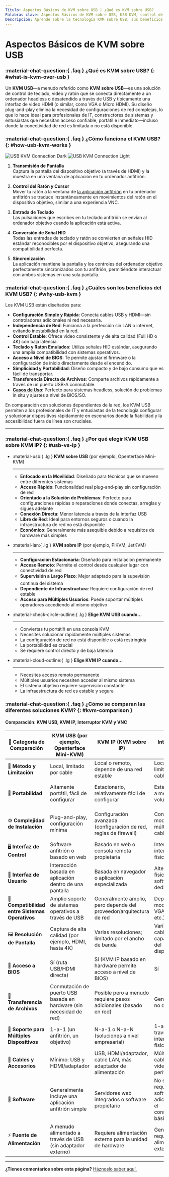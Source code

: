 ```yaml
---
Título: Aspectos Básicos de KVM sobre USB | ¿Qué es KVM sobre USB?
Palabras clave: Aspectos Básicos de KVM sobre USB, USB KVM, control de teclado video ratón, ordenador headless, plug-and-play, independiente de red, profesionales de IT, constructores de sistemas, KVM portátil, acceso a BIOS
Descripción: Aprende sobre la tecnología KVM sobre USB, sus beneficios y cómo se compara con otras soluciones KVM. Ideal para profesionales de IT y constructores de sistemas que necesitan control de dispositivos portátil e independiente de red.
---
```


# Aspectos Básicos de KVM sobre USB 

### :material-chat-question:{ .faq } ¿Qué es KVM sobre USB? {: #what-is-kvm-over-usb }

Un **KVM USB**—a menudo referido como **KVM sobre USB**—es una solución de control de teclado, video y ratón que se conecta directamente a un ordenador headless o desatendido a través de USB y típicamente una interfaz de video HDMI (o similar, como VGA o Micro HDMI). Su diseño plug-and-play elimina la necesidad de configuraciones de red complejas, lo que lo hace ideal para profesionales de IT, constructores de sistemas y entusiastas que necesitan acceso confiable, portátil e inmediato—incluso donde la conectividad de red es limitada o no está disponible.

### :material-chat-question:{ .faq } ¿Cómo funciona el KVM USB? {: #how-usb-kvm-works }

![USB KVM Connection Dark](https://assets.openterface.com/images/usbkvm/usb-kvm-connect-dark.svg#only-dark)
![USB KVM Connection Light](https://assets.openterface.com/images/usbkvm/usb-kvm-connect-light.svg#only-light)

1. **Transmisión de Pantalla**  
   Captura la pantalla del dispositivo objetivo (a través de HDMI) y la muestra en una ventana de aplicación en tu ordenador anfitrión.

2. **Control del Ratón y Cursor**  
   Mover tu ratón a la ventana de [la aplicación anfitrión](/app) en tu ordenador anfitrión se traduce instantáneamente en movimientos del ratón en el dispositivo objetivo, similar a una experiencia VNC.

3. **Entrada de Teclado**  
   Las pulsaciones que escribes en tu teclado anfitrión se envían al ordenador objetivo cuando la aplicación está activa.

4. **Conversión de Señal HID**  
   Todas las entradas de teclado y ratón se convierten en señales HID estándar reconocibles por el dispositivo objetivo, asegurando una compatibilidad perfecta.

5. **Sincronización**  
   La aplicación mantiene la pantalla y los controles del ordenador objetivo perfectamente sincronizados con tu anfitrión, permitiéndote interactuar con ambos sistemas en una sola pantalla.

### :material-chat-question:{ .faq } ¿Cuáles son los beneficios del KVM USB? {: #why-usb-kvm }

Los KVM USB están diseñados para:

-   **Configuración Simple y Rápida**: Conecta cables USB y HDMI—sin controladores adicionales ni red necesaria.
-   **Independencia de Red**: Funciona a la perfección sin LAN o internet, evitando inestabilidad en la red.
-   **Control Estable**: Ofrece video consistente y de alta calidad (Full HD o 4K) con baja latencia.
-   **Teclado y Ratón Emulados**: Utiliza señales HID estándar, asegurando una amplia compatibilidad con sistemas operativos.
-   **Acceso a Nivel de BIOS**: Te permite ajustar el firmware o la configuración de inicio directamente desde el encendido.
-   **Simplicidad y Portabilidad**: Diseño compacto y de bajo consumo que es fácil de transportar.
-   **Transferencia Directa de Archivos**: Comparte archivos rápidamente a través de un puerto USB-A conmutable.
-   **[Casos de Uso](/use-cases)**: Perfecto para sistemas headless, solución de problemas in situ y ajustes a nivel de BIOS/SO.

En comparación con soluciones dependientes de la red, los KVM USB permiten a los profesionales de IT y entusiastas de la tecnología configurar y solucionar dispositivos rápidamente en escenarios donde la fiabilidad y la accesibilidad fuera de línea son cruciales.

---

### :material-chat-question:{ .faq } ¿Por qué elegir KVM USB sobre KVM IP? {: #usb-vs-ip }

<div class="grid cards" markdown>

-   :material-usb:{ .lg } **KVM sobre USB** (por ejemplo, Openterface Mini-KVM)

    ***

    -   **Enfocado en la Movilidad**: Diseñado para técnicos que se mueven entre diferentes sistemas
    -   **Acceso Rápido**: Funcionalidad real plug-and-play sin configuración de red
    -   **Orientado a la Solución de Problemas**: Perfecto para configuraciones rápidas o reparaciones donde conectas, arreglas y sigues adelante
    -   **Conexión Directa**: Menor latencia a través de la interfaz USB
    -   **Libre de Red**: Ideal para entornos seguros o cuando la infraestructura de red no está disponible
    -   **Económico**: Generalmente más asequible debido a requisitos de hardware más simples

-   :material-lan:{ .lg } **KVM sobre IP** (por ejemplo, PiKVM, JetKVM)

    ***

    -   **Configuración Estacionaria**: Diseñado para instalación permanente
    -   **Acceso Remoto**: Permite el control desde cualquier lugar con conectividad de red
    -   **Supervisión a Largo Plazo**: Mejor adaptado para la supevisión continua del sistema
    -   **Dependiente de Infraestructura**: Requiere configuración de red estable
    -   **Acceso para Múltiples Usuarios**: Puede soportar múltiples operadores accediendo al mismo objetivo

-   :material-check-circle-outline:{ .lg } **Elige KVM USB cuando…**

    ***

    -   Conviertas tu portátiñ en una consola KVM
    -   Necesites solucionar rápidamente múltiples sistemas
    -   La configuración de red no está disponible o está restringida
    -   La portabilidad es crucial
    -   Se requiere control directo y de baja latencia

-   :material-cloud-outline:{ .lg } **Elige KVM IP cuando…**

    ***

    -   Necesites acceso remoto permanente
    -   Múltiples usuarios necesiten acceder al mismo sistema
    -   El sistema objetivo requiere supervisión constante
    -   La infraestructura de red es estable y segura

</div>

### :material-chat-question:{ .faq } ¿Cómo se comparan las diferentes soluciones KVM? {: #kvm-comparison }

#### Comparación: KVM USB, KVM IP, Interruptor KVM y VNC

| 🤔 **Categoría de Comparación**     | **KVM USB (por ejemplo, Openterface Mini-KVM)**              | **KVM IP (KVM sobre IP)**                                | **Interruptor KVM**                             | **KVM de Software / VNC**                       |
| ------------------------------ | ----------------------------------------------------- | ------------------------------------------------------- | ------------------------------------------ | -------------------------------------------- |
| 🎯 **Método y Limitación**     | Local, limitado por cable                                  | Local o remoto, depende de una red estable              | Local, limitado por cable                       | Local/Remoto, limitado por red                |
| 🚀 **Portabilidad**             | Altamente portátil, fácil de configurar                           | Estacionario, relativamente fácil de configurar                       | Estacionario, a menudo voluminoso                    | Basado en software (sin hardware dedicado)       |
| ⚙️ **Complejidad de Instalación** | Plug-and-play, configuración mínima                          | Configuración avanzada (configuración de red, reglas de firewall)         | Configuración moderada, múltiples cables            | La configuración de red y software puede ser compleja    |
| 🖥️ **Interfaz de Control**       | Software anfitrión o basado en web                            | Basado en web o consola remota propietaria                 | Interfaz de interruptor físico                  | Cliente de software en el anfitrión                      |
| 👀 **Interfaz de Usuario**          | Interacción basada en aplicación dentro de una pantalla               | Basada en navegador o aplicación especializada                | Alternar físico, sin software dedicado     | Basado en software, depende del cliente VNC        |
| 🔄 **Compatibilidad entre Sistemas Operativos**  | Amplio soporte de sistemas operativos a través de USB                              | Generalmente amplio, pero depende del proveedor/arquitectura de red    | Depende del modelo (USB, VGA, DVI, etc.)     | Requiere instalación de software compatible |
| 🖼️ **Resolución de Pantalla**       | Captura de alta calidad (por ejemplo, HDMI, hasta 4K)           | Varias resoluciones; limitado por el ancho de banda               | Varía con los cables y las capacidades del dispositivo | Depende de la velocidad de la red y el software        |
| 🔑 **Acceso a BIOS**          | Sí (ruta USB/HDMI directa)                            | Sí (KVM IP basado en hardware permite acceso a nivel de BIOS)    | Sí                                        | No (el SO debe estar en funcionamiento)                      |
| 📁 **Transferencia de Archivos**           | Conmutación de puerto USB basada en hardware (sin necesidad de red) | Posible pero a menudo requiere pasos adicionales (basado en red) | Generalmente no disponible                    | Dependiente de la red, dependiente del software       |
| 🔗 **Soporte para Múltiples Dispositivos**    | 1-a-1 (un anfitrión, un objetivo)                         | N-a-1 o N-a-N (soluciones a nivel empresarial)           | 1-a-N a través de un interruptor físico                 | N-a-N, basado en software a través de la red          |
| 🔌 **Cables y Accesorios**    | Mínimo: USB y HDMI/adaptador                         | USB, HDMI/adaptador, cable LAN, más adaptador de alimentación        | Múltiples cables de video y periféricos       | Se requiere conexión de red                  |
| 💾 **Software**                | Generalmente incluye una aplicación anfitrión simple                    | Servidores web integrados o software propietario            | No se requiere software adicional para el conmutador básico | Servidor VNC en el objetivo + cliente en el anfitrión        |
| ⚡️ **Fuente de Alimentación**           | A menudo alimentado a través de USB (sin adaptador externo)           | Requiere alimentación externa para la unidad de hardware               | Generalmente requiere alimentación externa          | N/A (basado puramente en software)                  |

---

**¿Tienes comentarios sobre esta página?** [Háznoslo saber aquí.](https://forms.gle/wmxoR2C1VdG36mT69)
